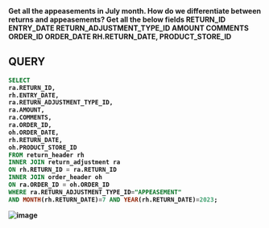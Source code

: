 <b>
Get all the appeasements in July month.
How do we differentiate between returns and appeasements?
Get all the below fields 
RETURN_ID
ENTRY_DATE 
RETURN_ADJUSTMENT_TYPE_ID
AMOUNT
COMMENTS 
ORDER_ID
ORDER_DATE 
RH.RETURN_DATE, 
PRODUCT_STORE_ID
<b/>

## QUERY
```sql
SELECT
ra.RETURN_ID,
rh.ENTRY_DATE,
ra.RETURN_ADJUSTMENT_TYPE_ID,
ra.AMOUNT,
ra.COMMENTS,
ra.ORDER_ID,
oh.ORDER_DATE,
rh.RETURN_DATE,
oh.PRODUCT_STORE_ID
FROM return_header rh
INNER JOIN return_adjustment ra
ON rh.RETURN_ID = ra.RETURN_ID
INNER JOIN order_header oh
ON ra.ORDER_ID = oh.ORDER_ID
WHERE ra.RETURN_ADJUSTMENT_TYPE_ID="APPEASEMENT"
AND MONTH(rh.RETURN_DATE)=7 AND YEAR(rh.RETURN_DATE)=2023;
```

![image](https://github.com/coder-1304/Training-Assignment/assets/121802518/b36c27f2-fcfd-4a04-8714-0c5e06b1e9cc)

